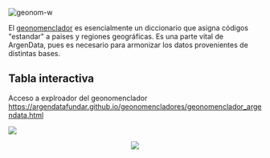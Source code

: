 ![geonom-w](https://github.com/user-attachments/assets/a3add638-f86c-452f-bb1d-5dbcc20893a2)

El [geonomenclador](https://docs.google.com/spreadsheets/d/1744VS5xENUg1JRCaKr1dGUr73jgP-wz27guIhHvYGbQ) es esencialmente un diccionario que asigna códigos "estandar" a paises y regiones geográficas. Es una parte vital de ArgenData, pues es necesario para armonizar los datos provenientes de distintas bases.

## Tabla interactiva

Acceso a explroador del geonomenclador <https://argendatafundar.github.io/geonomencladores/geonomenclador_argendata.html>

[![](https://github.com/user-attachments/assets/efb26c9f-05b2-484b-8264-24b5dd2a0fd5)](https://argendatafundar.github.io/geonomencladores/geonomenclador_argendata.html)


<div align='center'>
<a href="https://www.github.com/argendatafundar">
  <picture>
    <source media="(prefers-color-scheme: dark)" srcset="https://github.com/user-attachments/assets/af62f153-a62c-44dc-a0f5-f6351d688593">
    <source media="(prefers-color-scheme: light)" srcset="https://github.com/user-attachments/assets/917ec92b-52a5-45dd-8dcc-9ab8ab7d63cf">
    <img src="github.com/argendatafundar"></img>
  </picture>
</a>
</div>
